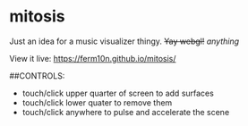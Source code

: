 # mitosis
Just an idea for a music visualizer thingy. ~~Yay webgl!~~ _anything_

View it live: https://ferm10n.github.io/mitosis/ 

##CONTROLS:
- touch/click upper quarter of screen to add surfaces
- touch/click lower quater to remove them
- touch/click anywhere to pulse and accelerate the scene
